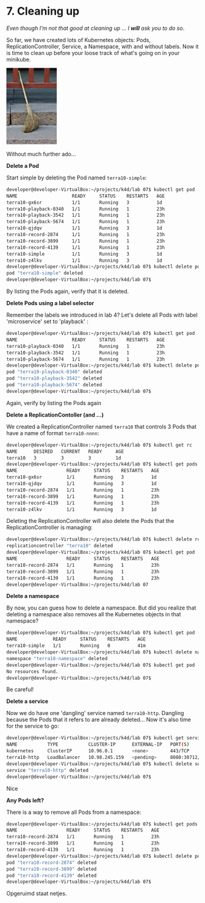 # 7. Cleaning up 

*Even though I'm not that good at cleaning up ... I **will** ask you to do so*.

So far, we have created lots of Kubernetes objects: Pods, ReplicationController, Service, a Namespace, with and without labels. Now it is time to clean up before your loose track of what's going on in your minikube. 

<img src="img/lab7-broom.png" height="200"/>

Without much further ado...

**Delete a Pod**

Start simple by deleting the Pod named `terra10-simple`:

```bash
developer@developer-VirtualBox:~/projects/k4d/lab 07$ kubectl get pod
NAME                    READY     STATUS    RESTARTS   AGE
terra10-gx6sr           1/1       Running   3          1d
terra10-playback-0340   1/1       Running   1          23h
terra10-playback-3542   1/1       Running   1          23h
terra10-playback-5674   1/1       Running   1          23h
terra10-qjdqv           1/1       Running   3          1d
terra10-record-2874     1/1       Running   1          23h
terra10-record-3899     1/1       Running   1          23h
terra10-record-4139     1/1       Running   1          23h
terra10-simple          1/1       Running   3          1d
terra10-z4lkv           1/1       Running   3          1d
developer@developer-VirtualBox:~/projects/k4d/lab 07$ kubectl delete pod terra10-simple 
pod "terra10-simple" deleted
developer@developer-VirtualBox:~/projects/k4d/lab 07$
```
By listing the Pods again, verify that it is deleted.

**Delete Pods using a label selector**

Remember the labels we introduced in lab 4? Let's delete all Pods with label 'microservice'  set to 'playback' :

```bash
developer@developer-VirtualBox:~/projects/k4d/lab 07$ kubectl get pod -l microservice=playback
NAME                    READY     STATUS    RESTARTS   AGE
terra10-playback-0340   1/1       Running   1          23h
terra10-playback-3542   1/1       Running   1          23h
terra10-playback-5674   1/1       Running   1          23h
developer@developer-VirtualBox:~/projects/k4d/lab 07$ kubectl delete pod -l microservice=playback
pod "terra10-playback-0340" deleted
pod "terra10-playback-3542" deleted
pod "terra10-playback-5674" deleted
developer@developer-VirtualBox:~/projects/k4d/lab 07$
```
Again, verify by listing the Pods again

**Delete a ReplicationContoller (and ...)**

We created a ReplicationController named `terra10` that controls 3 Pods that have a name of format `terra10-nnnn`:
```bash
developer@developer-VirtualBox:~/projects/k4d/lab 07$ kubectl get rc
NAME      DESIRED   CURRENT   READY     AGE
terra10   3         3         3         1d
developer@developer-VirtualBox:~/projects/k4d/lab 07$ kubectl get pods
NAME                  READY     STATUS    RESTARTS   AGE
terra10-gx6sr         1/1       Running   3          1d
terra10-qjdqv         1/1       Running   3          1d
terra10-record-2874   1/1       Running   1          23h
terra10-record-3899   1/1       Running   1          23h
terra10-record-4139   1/1       Running   1          23h
terra10-z4lkv         1/1       Running   3          1d
```
Deleting the ReplicationController will also delete the Pods that the ReplicationController is managing:
```bash
developer@developer-VirtualBox:~/projects/k4d/lab 07$ kubectl delete rc terra10 
replicationcontroller "terra10" deleted
developer@developer-VirtualBox:~/projects/k4d/lab 07$ kubectl get pod
NAME                  READY     STATUS    RESTARTS   AGE
terra10-record-2874   1/1       Running   1          23h
terra10-record-3899   1/1       Running   1          23h
terra10-record-4139   1/1       Running   1          23h
developer@developer-VirtualBox:~/projects/k4d/lab 07
```

**Delete a namespace**

By now, you can guess how to delete a namespace. But did you realize that deleting a namespace also removes all the Kubernetes objects in that namespace?
```bash
developer@developer-VirtualBox:~/projects/k4d/lab 07$ kubectl get pod -n terra10-namespace 
NAME             READY     STATUS    RESTARTS   AGE
terra10-simple   1/1       Running   0          41m
developer@developer-VirtualBox:~/projects/k4d/lab 07$ kubectl delete namespaces terra10-namespace 
namespace "terra10-namespace" deleted
developer@developer-VirtualBox:~/projects/k4d/lab 07$ kubectl get pod -n terra10-namespace 
No resources found.
developer@developer-VirtualBox:~/projects/k4d/lab 07$
```
Be careful!


**Delete a service**

Now we do have one 'dangling' service named `terra10-http`. Dangling because the Pods that it refers to are already deleted... Now it's also time for the service to go:
```bash
developer@developer-VirtualBox:~/projects/k4d/lab 07$ kubectl get service
NAME           TYPE           CLUSTER-IP      EXTERNAL-IP   PORT(S)          AGE
kubernetes     ClusterIP      10.96.0.1       <none>        443/TCP          3d
terra10-http   LoadBalancer   10.98.245.159   <pending>     8080:30712/TCP   1d
developer@developer-VirtualBox:~/projects/k4d/lab 07$ kubectl delete service terra10-http 
service "terra10-http" deleted
developer@developer-VirtualBox:~/projects/k4d/lab 07$
```
Nice

**Any Pods left?**

There is a way to remove all Pods from a namespace:
```bash
developer@developer-VirtualBox:~/projects/k4d/lab 07$ kubectl get pods
NAME                  READY     STATUS    RESTARTS   AGE
terra10-record-2874   1/1       Running   1          23h
terra10-record-3899   1/1       Running   1          23h
terra10-record-4139   1/1       Running   1          23h
developer@developer-VirtualBox:~/projects/k4d/lab 07$ kubectl delete pod --all
pod "terra10-record-2874" deleted
pod "terra10-record-3899" deleted
pod "terra10-record-4139" deleted
developer@developer-VirtualBox:~/projects/k4d/lab 07$ 
```
Opgeruimd staat netjes.
